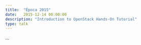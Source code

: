 ```yaml
---
title:  "Época 2015"
date:   2015-12-14 00:00:00
description: "Introduction to OpenStack Hands-On Tutorial"
type: talk
---
```


...
